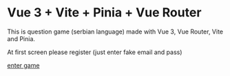 # Vue 3 + Vite + Pinia + Vue Router

This is question game (serbian language) made with Vue 3, Vue Router, Vite and Pinia.

At first screen please register (just enter fake email and pass)

[enter game](https://inquisitive-melomakarona-7fbcf3.netlify.app/) 




